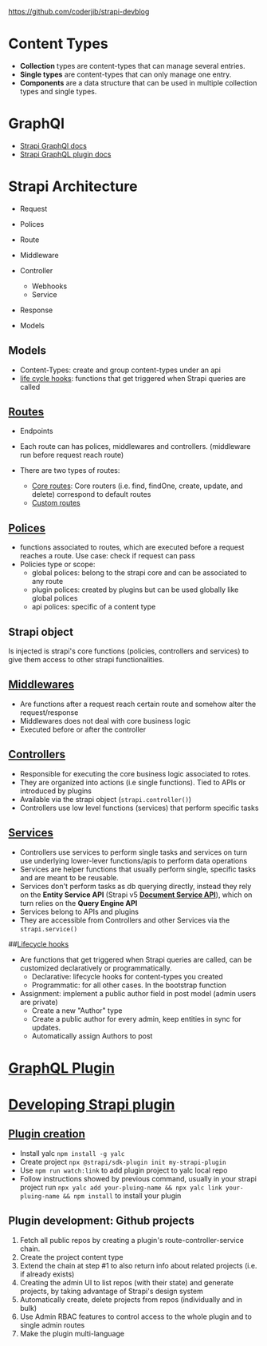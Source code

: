 https://github.com/coderjib/strapi-devblog

# Content Types

- **Collection** types are content-types that can manage several entries.
- **Single types** are content-types that can only manage one entry.
- **Components** are a data structure that can be used in multiple collection types and single types.

# GraphQl

- [Strapi GraphQl docs](https://docs.strapi.io/dev-docs/api/graphql)
- [Strapi GraphQL plugin docs](https://docs.strapi.io/dev-docs/plugins/graphql#registration)

# Strapi Architecture

- Request
- Polices
- Route
- Middleware
- Controller
  - Webhooks
  - Service
- Response

- Models

## Models

- Content-Types: create and group content-types under an api
- [life cycle hooks](https://docs.strapi.io/dev-docs/backend-customization/models#lifecycle-hooks): functions that get triggered when Strapi queries are called

## [Routes](https://docs.strapi.io/dev-docs/backend-customization/routes)

- Endpoints
- Each route can has polices, middlewares and controllers. (middleware run before request reach route)
- There are two types of routes:

  - [Core routes](https://docs.strapi.io/dev-docs/backend-customization/routes#configuring-core-routers): Core routers (i.e. find, findOne, create, update, and delete) correspond to default routes
  - [Custom routes](https://docs.strapi.io/dev-docs/backend-customization/routes#creating-custom-routers)

## [Polices](https://docs.strapi.io/dev-docs/backend-customization/policies)

- functions associated to routes, which are executed before a request reaches a route. Use case: check if request can pass
- Policies type or scope:
  - global polices: belong to the strapi core and can be associated to any route
  - plugin polices: created by plugins but can be used globally like global polices
  - api polices: specific of a content type

## Strapi object

Is injected is strapi's core functions (policies, controllers and services) to give them access to other strapi functionalities.

## [Middlewares](https://docs.strapi.io/dev-docs/backend-customization/routes#middlewares)

- Are functions after a request reach certain route and somehow alter the request/response
- Middlewares does not deal with core business logic
- Executed before or after the controller

## [Controllers](https://docs.strapi.io/dev-docs/backend-customization/controllers)

- Responsible for executing the core business logic associated to rotes.
- They are organized into actions (i.e single functions). Tied to APIs or introduced by plugins
- Available via the strapi object (`strapi.controller()`)
- Controllers use low level functions (services) that perform specific tasks

## [Services](https://docs.strapi.io/dev-docs/backend-customization/services)

- Controllers use services to perform single tasks and services on turn use underlying lower-lever functions/apis to perform data operations
- Services are helper functions that usually perform single, specific tasks and are meant to be reusable.
- Services don't perform tasks as db querying directly, instead they rely on the **Entity Service API** (Strapi v5 [**Document Service API**](https://docs.strapi.io/dev-docs/api/document-service)), which on turn relies on the **Query Engine API**
- Services belong to APIs and plugins
- They are accessible from Controllers and other Services via the `strapi.service()`

##[Lifecycle hooks](https://docs.strapi.io/dev-docs/backend-customization/models#lifecycle-hooks)

- Are functions that get triggered when Strapi queries are called, can be customized declaratively or programmatically.
  - Declarative: lifecycle hooks for content-types you created
  - Programmatic: for all other cases. In the bootstrap function
- Assignment: implement a public author field in post model (admin users are private)
  - Create a new "Author" type
  - Create a public author for every admin, keep entities in sync for updates.
  - Automatically assign Authors to post

# [GraphQL Plugin](https://docs.strapi.io/dev-docs/plugins/graphql)

# [Developing Strapi plugin](https://docs.strapi.io/dev-docs/plugins/developing-plugins)

## [Plugin creation](https://docs.strapi.io/dev-docs/plugins/development/create-a-plugin)

- Install yalc `npm install -g yalc`
- Create project `npx @strapi/sdk-plugin init my-strapi-plugin`
- Use `npm run watch:link` to add plugin project to yalc local repo
- Follow instructions showed by previous command, usually in your strapi project run `npx yalc add your-pluing-name && npx yalc link your-pluing-name && npm install` to install your plugin

## Plugin development: Github projects

1. Fetch all public repos by creating a plugin's route-controller-service chain.
2. Create the project content type
3. Extend the chain at step #1 to also return info about related projects (i.e. if already exists)
4. Creating the admin UI to list repos (with their state) and generate projects, by taking advantage of Strapi's design system
5. Automatically create, delete projects from repos (individually and in bulk)
6. Use Admin RBAC features to control access to the whole plugin and to single admin routes
7. Make the plugin multi-language
